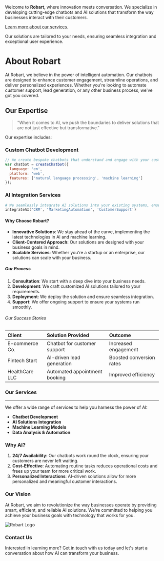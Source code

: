 


Welcome to **Robart**, where innovation meets conversation. We specialize in developing cutting-edge chatbots and AI solutions that transform the way businesses interact with their customers.

[Learn more about our services](./services.html).

Our solutions are tailored to your needs, ensuring seamless integration and exceptional user experience.

# About Robart

At Robart, we believe in the power of intelligent automation. Our chatbots are designed to enhance customer engagement, streamline operations, and deliver personalized experiences. Whether you're looking to automate customer support, lead generation, or any other business process, we've got you covered.

## Our Expertise

> "When it comes to AI, we push the boundaries to deliver solutions that are not just effective but transformative."

Our expertise includes:

### Custom Chatbot Development

```js
// We create bespoke chatbots that understand and engage with your customers.
var chatbot = createChatbot({
  language: 'en',
  platform: 'web',
  features: ['natural language processing', 'machine learning']
});
```

### AI Integration Services

```ruby
# We seamlessly integrate AI solutions into your existing systems, ensuring they work in harmony.
integrateAI('CRM', 'MarketingAutomation', 'CustomerSupport')
```

#### Why Choose Robart?

*   **Innovative Solutions**: We stay ahead of the curve, implementing the latest technologies in AI and machine learning.
*   **Client-Centered Approach**: Our solutions are designed with your business goals in mind.
*   **Scalable Services**: Whether you're a startup or an enterprise, our solutions can scale with your business.

##### Our Process

1.  **Consultation**: We start with a deep dive into your business needs.
2.  **Development**: We craft customized AI solutions tailored to your requirements.
3.  **Deployment**: We deploy the solution and ensure seamless integration.
4.  **Support**: We offer ongoing support to ensure your systems run smoothly.

###### Our Success Stories

| Client        | Solution Provided          | Outcome |
|:--------------|:---------------------------|:--------|
| E-commerce Co.| Chatbot for customer support| Increased engagement |
| Fintech Start | AI-driven lead generation   | Boosted conversion rates |
| HealthCare LLC| Automated appointment booking| Improved efficiency  |

### Our Services

* * *

We offer a wide range of services to help you harness the power of AI:

*   **Chatbot Development**
*   **AI Solutions Integration**
*   **Machine Learning Models**
*   **Data Analysis & Automation**

### Why AI?

1.  **24/7 Availability**: Our chatbots work round the clock, ensuring your customers are never left waiting.
2.  **Cost-Effective**: Automating routine tasks reduces operational costs and frees up your team for more critical work.
3.  **Personalized Interactions**: AI-driven solutions allow for more personalized and meaningful customer interactions.

### Our Vision

At Robart, we aim to revolutionize the way businesses operate by providing smart, efficient, and reliable AI solutions. We're committed to helping you achieve your business goals with technology that works for you.

![Robart Logo](https://your-site-url.com/images/logo.png)

### Contact Us

Interested in learning more? [Get in touch](./contact.html) with us today and let's start a conversation about how AI can transform your business.


